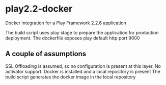 # play2.2-docker
Docker integration for a Play Framework 2.2.6 application

The build script uses play stage to prepare the application for production deployment.
The dockerfile exposes play default http port 9000

## A couple of assumptions 
SSL Offloading is assumed, so no configuration is present at this layer.
No activator support.
Docker is installed and a local repository is present
The build script generates the docker image in the local repository
